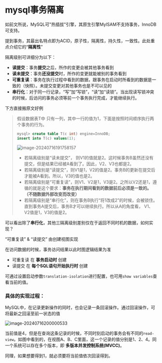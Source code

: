 # mysql事务隔离

如前文所说，MySQL可"热插拔"引擎，其原生引擎MylSAM不支持事务，InnoDB可支持。

提到事务，其最出名特点即为ACID，原子性，隔离性，持久性，一致性。此处重点介绍它的“**隔离性**”

隔离级别可详细分为以下：

- **读提交**：事务**提交**之后，所作的变更会被其他事务看到
- **读未提交**：事务**还没提交**时，所作的变更就能被别的事务看到
- **可重复读**：事务在执行过程中看到的数据，跟事务在启动时所看到的数据是一致的（快照）。未提交变更对其他事务也是不可以见的
- **串行化**：对于同一行记录，“写”加“写锁”，“读”加“读锁”。当出现读写锁冲突的时候，后访问的事务必须等前一个事务执行完成，才能继续执行。



下方直接搬原文好例

> 假设数据表T中
> 只有一列，其中一行的值为1，下面是按照时间顺序执行两个事务的行为。
>
> ```sql
> mysql> create table T(c int) engine=InnoDB;
> insert into T(c) values(1);
> ```
>
> ![image-20240716191758157](C:\Users\chenz\AppData\Roaming\Typora\typora-user-images\image-20240716191758157.png)
>
> - 若隔离级别是“读未提交”， 则V1的值就是2。这时候事务B虽然还没有提交，但是结果已经被A看到了。因此，V2、V3也都是2。
> - 若隔离级别是“读提交”，则V1是1，V2的值是2。事务B的更新在提交后才能被A看到。所以，V3的值也是2。
> - 若隔离级别是“可重复读”，则V1、V2是1，V3是2。之所以V2还是1，遵循的就是这个要求：**事务在执行期间看到的数据前后必须是一致的。（不随数据外部改变而改变）**
> - 若隔离级别是“串行化”，则在事务B执行“将1改成2”的时候，会被锁住。直到事务A提交后，事务B才可以继续执行。所以从A的角度看， V1、V2值是1，V3的值是2。

可以看出除了**串行化**，其他三隔离级别差别仅在于返回不同时机的数据，如何实现？

“可重复读” & “读提交” 由创建视图实现

在访问数据的时候，事务访问结果以此时图逻辑结果为准

- 可重复读 在 **事务启动时** 创建
- 读提交 在 **每个SQL语句开始执行时** 创建



可通过设置启动参数`translation-isolation`进行配置，也可用`show variables`查看当前的值。



### 具体的实现过程：

MySQL中，在记录更新操作的同时，也会记录一条回滚操作。通过回滚操作，可将最新之回滚至前一状态的值

![image-20240716200000533](C:\Users\chenz\AppData\Roaming\Typora\typora-user-images\image-20240716200000533.png)

当前值是4，但是在查询这条记录的时候，不同时刻启动的事务会有不同的`read-view`。如图中看到的，在视图A、B、C里面，这一个记录的值分别是1、2、4。同一个系统可以存在多个版本，即 **多版本并发控制系统(MVCC)**。

同理，如果想要得到1，就必须要将当前值依次回滚得到。